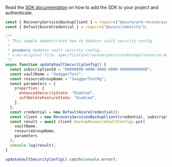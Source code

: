 Read the [SDK documentation](https://github.com/Azure/azure-sdk-for-js/blob/%40azure%2Farm-recoveryservicesbackup_8.2.0/sdk/recoveryservicesbackup/arm-recoveryservicesbackup/README.md) on how to add the SDK to your project and authenticate.

```javascript
const { RecoveryServicesBackupClient } = require("@azure/arm-recoveryservicesbackup");
const { DefaultAzureCredential } = require("@azure/identity");

/**
 * This sample demonstrates how to Updates vault security config.
 *
 * @summary Updates vault security config.
 * x-ms-original-file: specification/recoveryservicesbackup/resource-manager/Microsoft.RecoveryServices/stable/2021-12-01/examples/Common/BackupResourceVaultConfigs_Put.json
 */
async function updateVaultSecurityConfig() {
  const subscriptionId = "00000000-0000-0000-0000-000000000000";
  const vaultName = "SwaggerTest";
  const resourceGroupName = "SwaggerTestRg";
  const parameters = {
    properties: {
      enhancedSecurityState: "Enabled",
      softDeleteFeatureState: "Enabled",
    },
  };
  const credential = new DefaultAzureCredential();
  const client = new RecoveryServicesBackupClient(credential, subscriptionId);
  const result = await client.backupResourceVaultConfigs.put(
    vaultName,
    resourceGroupName,
    parameters
  );
  console.log(result);
}

updateVaultSecurityConfig().catch(console.error);
```
